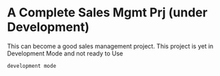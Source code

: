 # A Complete Sales Mgmt Prj (under Development)

This can become a good sales management project.
This project is yet in Development Mode and not ready to Use


```sh
development mode
```
